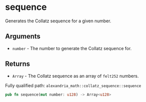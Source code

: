 # sequence

Generates the Collatz sequence for a given number.

## Arguments

- `number` - The number to generate the Collatz sequence for.

## Returns

- `Array` - The Collatz sequence as an array of `felt252` numbers.

Fully qualified path: `alexandria_math::collatz_sequence::sequence`

```rust
pub fn sequence(mut number: u128) -> Array<u128>
```

